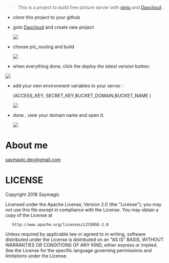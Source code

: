 > This is a project to build free picture server with [qiniu](https://portal.qiniu.com/signup?code=3lcny0wg8l4k2) and [Daocloud](https://www.daocloud.io/) .

* *clone* this project to your github


* goto  [Daocloud](https://www.daocloud.io/) and create new project

  ![](http://cdn.saymagic.cn/o_1afbdndel1upnot21i5rnqm19jje.png)


* choose pic_routing and build

  ![](http://cdn.saymagic.cn/o_1afbdoulg3gh17q8lqd2n81vmq9.png)

* when everything done,  click the *deploy the latest version*  button:

![](http://cdn.saymagic.cn/o_1afbdma55k2u106t1ak91u1c1q9o9.png)



* add your own environment variables to your server :

  (ACCESS_KEY, SECRET_KEY,BUCKET_DOMAIN,BUCKET_NAME )

  ![](http://cdn.saymagic.cn/o_1afbdtuun12gp15fm1p42fo31o15e.png)



* done , view your domain name and open it:

  ![](http://cdn.saymagic.cn/o_1afbe259n15991rjsoh216sc16qq9.png)

# About me

saymagic.dev@gmail.com

# LICENSE

   Copyright 2016 Saymagic

   Licensed under the Apache License, Version 2.0 (the "License");
   you may not use this file except in compliance with the License.
   You may obtain a copy of the License at

       http://www.apache.org/licenses/LICENSE-2.0

   Unless required by applicable law or agreed to in writing, software
   distributed under the License is distributed on an "AS IS" BASIS,
   WITHOUT WARRANTIES OR CONDITIONS OF ANY KIND, either express or implied.
   See the License for the specific language governing permissions and
   limitations under the License.

